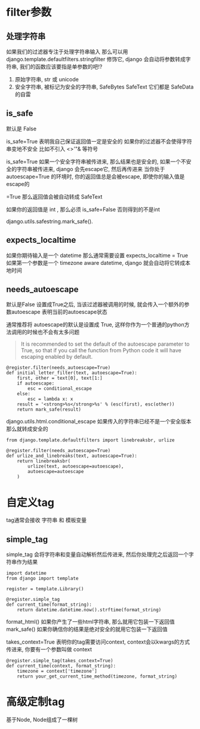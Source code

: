 # filter参数 #

## 处理字符串 ##
如果我们的过滤器专注于处理字符串输入
那么可以用 django.template.defaultfilters.stringfilter 修饰它, django 会自动将参数转成字符串, 我们的函数应该要指是单参数的吧!?

1. 原始字符串, str 或 unicode
2. 安全字符串, 被标记为安全的字符串, SafeBytes SafeText 它们都是 SafeData 的自雷



## is_safe ##
默认是 False

is_safe=True 表明我自己保证返回值一定是安全的
如果你的过滤器不会使得字符串变地不安全
比如不引入 <>'"& 等符号

is_safe=True 如果一个安全字符串被传进来, 那么结果也是安全的, 如果一个不安全的字符串被传进来, django 会先escape它, 然后再传进来
当你处于 autoescape=True 的环境时, 你的返回值总是会被escape, 即使你的输入值是escape的

=True 那么返回值会被自动转成 SafeText

如果你的返回值是 int , 那么必须 is_safe=False 否则得到的不是int

django.utils.safestring.mark_safe().



## expects_localtime ##
如果你期待输入是一个 datetime
那么通常需要设置 expects_localtime = True
如果第一个参数是一个 timezone aware datetime, django 就会自动将它转成本地时间

## needs_autoescape ##
默认是False
设置成True之后, 当该过滤器被调用的时候, 就会传入一个额外的参数autoescape 表明当前的autoescape状态

通常推荐将 autoescape的默认是设置成 True, 这样你作为一个普通的python方法调用的时候也不会有太多问题

> It is recommended to set the default of the autoescape parameter to True, so that if you call the function from Python code it will have escaping enabled by default.


```
@register.filter(needs_autoescape=True)
def initial_letter_filter(text, autoescape=True):
    first, other = text[0], text[1:]
    if autoescape:
        esc = conditional_escape
    else:
        esc = lambda x: x
    result = '<strong>%s</strong>%s' % (esc(first), esc(other))
    return mark_safe(result)
```

django.utils.html.conditional_escape 如果传入的字符串已经不是一个安全版本 那么就转成安全的

```
from django.template.defaultfilters import linebreaksbr, urlize

@register.filter(needs_autoescape=True)
def urlize_and_linebreaks(text, autoescape=True):
    return linebreaksbr(
        urlize(text, autoescape=autoescape),
        autoescape=autoescape
    )
```

# 自定义tag #
tag通常会接收 字符串 和 模板变量

## simple_tag ##
simple_tag 会将字符串和变量自动解析然后传进来, 然后你处理完之后返回一个字符串作为结果

```
import datetime
from django import template

register = template.Library()

@register.simple_tag
def current_time(format_string):
    return datetime.datetime.now().strftime(format_string)
```





format_html() 如果你产生了一些html字符串, 那么就用它包装一下返回值
mark_safe() 如果你确信你的结果是绝对安全的就用它包装一下返回值


takes_context=True 表明你的tag需要访问context, context会以kwargs的方式传进来, 你要有一个参数叫做 context
```
@register.simple_tag(takes_context=True)
def current_time(context, format_string):
    timezone = context['timezone']
    return your_get_current_time_method(timezone, format_string)
```

# 高级定制tag #
基于Node, Node组成了一棵树
